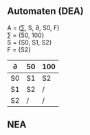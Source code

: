 [//]: # (2022-10-25.9:45)
[//]: # (HWR>DSINFO)
[//]: # (Automatentheorie)

## Automaten (DEA)

A = (∑, S, ∂, S0, F)  
∑ = {50, 100}  
S = {S0, S1, S2}  
F = {S2}  

| ∂  | 50 | 100 |
|----|----|-----|
| S0 | S1 | S2  |
| S1 | S2 | /   |
| S2 | /  | /   |

## NEA


